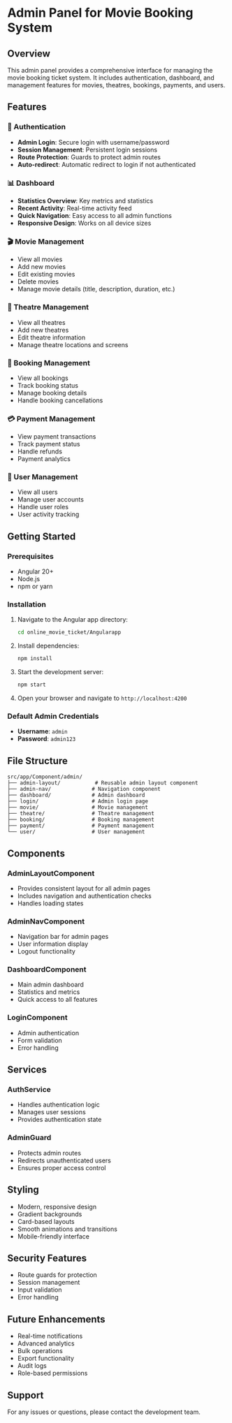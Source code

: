 # Admin Panel for Movie Booking System

## Overview
This admin panel provides a comprehensive interface for managing the movie booking ticket system. It includes authentication, dashboard, and management features for movies, theatres, bookings, payments, and users.

## Features

### 🔐 Authentication
- **Admin Login**: Secure login with username/password
- **Session Management**: Persistent login sessions
- **Route Protection**: Guards to protect admin routes
- **Auto-redirect**: Automatic redirect to login if not authenticated

### 📊 Dashboard
- **Statistics Overview**: Key metrics and statistics
- **Recent Activity**: Real-time activity feed
- **Quick Navigation**: Easy access to all admin functions
- **Responsive Design**: Works on all device sizes

### 🎬 Movie Management
- View all movies
- Add new movies
- Edit existing movies
- Delete movies
- Manage movie details (title, description, duration, etc.)

### 🏢 Theatre Management
- View all theatres
- Add new theatres
- Edit theatre information
- Manage theatre locations and screens

### 🎫 Booking Management
- View all bookings
- Track booking status
- Manage booking details
- Handle booking cancellations

### 💳 Payment Management
- View payment transactions
- Track payment status
- Handle refunds
- Payment analytics

### 👥 User Management
- View all users
- Manage user accounts
- Handle user roles
- User activity tracking

## Getting Started

### Prerequisites
- Angular 20+
- Node.js
- npm or yarn

### Installation
1. Navigate to the Angular app directory:
   ```bash
   cd online_movie_ticket/Angularapp
   ```

2. Install dependencies:
   ```bash
   npm install
   ```

3. Start the development server:
   ```bash
   npm start
   ```

4. Open your browser and navigate to `http://localhost:4200`

### Default Admin Credentials
- **Username**: `admin`
- **Password**: `admin123`

## File Structure

```
src/app/Component/admin/
├── admin-layout/           # Reusable admin layout component
├── admin-nav/             # Navigation component
├── dashboard/             # Admin dashboard
├── login/                 # Admin login page
├── movie/                 # Movie management
├── theatre/               # Theatre management
├── booking/               # Booking management
├── payment/               # Payment management
└── user/                  # User management
```

## Components

### AdminLayoutComponent
- Provides consistent layout for all admin pages
- Includes navigation and authentication checks
- Handles loading states

### AdminNavComponent
- Navigation bar for admin pages
- User information display
- Logout functionality

### DashboardComponent
- Main admin dashboard
- Statistics and metrics
- Quick access to all features

### LoginComponent
- Admin authentication
- Form validation
- Error handling

## Services

### AuthService
- Handles authentication logic
- Manages user sessions
- Provides authentication state

### AdminGuard
- Protects admin routes
- Redirects unauthenticated users
- Ensures proper access control

## Styling
- Modern, responsive design
- Gradient backgrounds
- Card-based layouts
- Smooth animations and transitions
- Mobile-friendly interface

## Security Features
- Route guards for protection
- Session management
- Input validation
- Error handling

## Future Enhancements
- Real-time notifications
- Advanced analytics
- Bulk operations
- Export functionality
- Audit logs
- Role-based permissions

## Support
For any issues or questions, please contact the development team.
